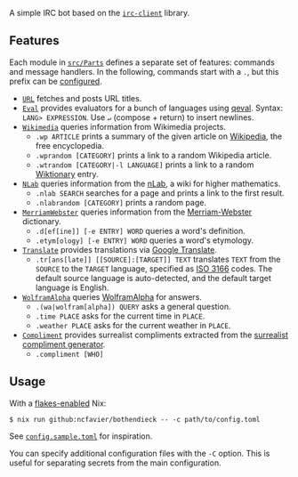 A simple IRC bot based on the [`irc-client`](https://hackage.haskell.org/package/irc-client) library.

## Features

Each module in [`src/Parts`](https://github.com/ncfavier/bothendieck/tree/main/src/Parts) defines a separate set of features: commands and message handlers. In the following, commands start with a `.`, but this prefix can be [configured](#usage).

- [`URL`](https://github.com/ncfavier/bothendieck/blob/main/src/Parts/URL.hs) fetches and posts URL titles.
- [`Eval`](https://github.com/ncfavier/bothendieck/blob/main/src/Parts/Eval.hs) provides evaluators for a bunch of languages using [qeval](https://github.com/ncfavier/qeval). Syntax: `LANG> EXPRESSION`. Use `↵` (compose + return) to insert newlines.
- [`Wikimedia`](https://github.com/ncfavier/bothendieck/blob/main/src/Parts/Wikimedia.hs) queries information from Wikimedia projects.
  - `.wp ARTICLE` prints a summary of the given article on [Wikipedia](https://en.wikipedia.org), the free encyclopedia.
  - `.wprandom [CATEGORY]` prints a link to a random Wikipedia article.
  - `.wtrandom [CATEGORY|-l LANGUAGE]` prints a link to a random [Wiktionary](https://en.wiktionary.org) entry.
- [`NLab`](https://github.com/ncfavier/bothendieck/blob/main/src/Parts/NLab.hs) queries information from the [nLab](https://ncatlab.org), a wiki for higher mathematics.
  - `.nlab SEARCH` searches for a page and prints a link to the first result.
  - `.nlabrandom [CATEGORY]` prints a random page.
- [`MerriamWebster`](https://github.com/ncfavier/bothendieck/blob/main/src/Parts/MerriamWebster.hs) queries information from the [Merriam-Webster](https://www.merriam-webster.com) dictionary.
  - `.d[ef[ine]] [-e ENTRY] WORD` queries a word's definition.
  - `.etym[ology] [-e ENTRY] WORD` queries a word's etymology.
- [`Translate`](https://github.com/ncfavier/bothendieck/blob/main/src/Parts/Translate.hs) provides translations via [Google Translate](https://translate.google.com/).
  - `.tr[ans[late]] [[SOURCE]:[TARGET]] TEXT` translates `TEXT` from the `SOURCE` to the `TARGET` language, specified as [ISO 3166](https://en.wikipedia.org/wiki/ISO_3166) codes. The default source language is auto-detected, and the default target language is English.
- [`WolframAlpha`](https://github.com/ncfavier/bothendieck/blob/main/src/Parts/WolframAlpha.hs) queries [WolframAlpha](https://www.wolframalpha.com) for answers.
  - `.(wa|wolfram[alpha]) QUERY` asks a general question.
  - `.time PLACE` asks for the current time in `PLACE`.
  - `.weather PLACE` asks for the current weather in `PLACE`.
- [`Compliment`](https://github.com/ncfavier/bothendieck/blob/main/src/Parts/Compliment.hs) provides surrealist compliments extracted from the [surrealist compliment generator](http://www.madsci.org/cgi-bin/lynn/jardin/SCG).
  - `.compliment [WHO]`

## Usage

With a [flakes-enabled](https://nixos.wiki/wiki/Flakes#Enable_flakes) Nix:

```console
$ nix run github:ncfavier/bothendieck -- -c path/to/config.toml
```

See [`config.sample.toml`](https://github.com/ncfavier/bothendieck/blob/main/config.sample.toml) for inspiration.

You can specify additional configuration files with the `-C` option. This is useful for separating secrets from the main configuration.
